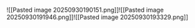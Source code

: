 ![[Pasted image 20250930190151.png]]![[Pasted image 20250930191946.png]]![[Pasted image 20250930193329.png]]